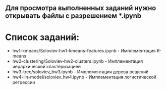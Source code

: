 ## Для просмотра выполненных заданий нужно открывать файлы с разрешением *.ipynb

# Список заданий:
- hw1-kmeans/Soloviev-hw1-kmeans-features.ipynb - Имплементация K-means
- hw2-clustering/Soloviev-hw2-clusters.ipynb - Имплементация иерархической кластеризацией
- hw3-tree/soloviev_hw3.ipynb - Имплементация дерева решений
- hw4-lin-model/soloviev_hw4.ipynb - Имплементация логистической регрессии
